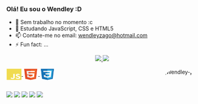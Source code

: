 ### Olá! Eu sou o Wendley :D 


- 🔭 Sem trabalho no momento :c 
- 🌱 Estudando JavaScript, CSS e HTML5 
- 📫 Contate-me no email: wendleyzago@hotmail.com
- ⚡ Fun fact: ...

<div align="center">
  <a href="https://github.com/wendleyzago">
  <img height="180em" src="https://github-readme-stats.vercel.app/api?username=wendleyzago&show_icons=true&theme=dracula&include_all_commits=true&count_private=true"/>
  <img height="180em" src="https://github-readme-stats.vercel.app/api/top-langs/?username=wendleyzago&layout=compact&langs_count=7&theme=dracula"/>
</div>

<div style="display: inline_block"><br>
  <img align="center" alt="Wendley-Js" height="30" width="40" src="https://raw.githubusercontent.com/devicons/devicon/master/icons/javascript/javascript-plain.svg">
  <img align="center" alt="Wendley-HTML" height="30" width="40" src="https://raw.githubusercontent.com/devicons/devicon/master/icons/html5/html5-original.svg">
  <img align="center" alt="Wendley-CSS" height="30" width="40" src="https://raw.githubusercontent.com/devicons/devicon/master/icons/css3/css3-original.svg">
  <img align="right" alt="Wendley-pic" height="150" style="border-radius:50px;" src="https://user-images.githubusercontent.com/10118295/148597794-9237d5c2-d746-4cfb-bc5b-416fcc8d2b69.gif?width=676&height=676">

  
  
   ##
  
<div> 
  <a href="https://instagram.com/wendley.zago" target="_blank"><img src="https://img.shields.io/badge/-Instagram-%23E4405F?style=for-the-badge&logo=instagram&logoColor=white" target="_blank"></a>
  <a href="https://www.linkedin.com/in/wendley-zago-alves-42198314a" target="_blank"><img src="https://img.shields.io/badge/-LinkedIn-%230077B5?style=for-the-badge&logo=linkedin&logoColor=white" target="_blank"></a> 
   <a href="mailto:wendleyzago@hotmail.com"" target="_blank"><img src="https://img.shields.io/badge/Gmail-D14836?style=for-the-badge&logo=gmail&logoColor=white" target="_blank"></a>
   <a href="https://www.facebook.com/wendley.xd.9/" target="_blank"><img src="https://img.shields.io/badge/Facebook-1877F2?style=for-the-badge&logo=facebook&logoColor=white" target="_blank"></a>
   <a href="https://steamcommunity.com/id/kalelll/" target="_blank"><img src="https://img.shields.io/badge/Steam-000000?style=for-the-badge&logo=steam&logoColor=white" target="_blank"></a>
 
   
  </div>
